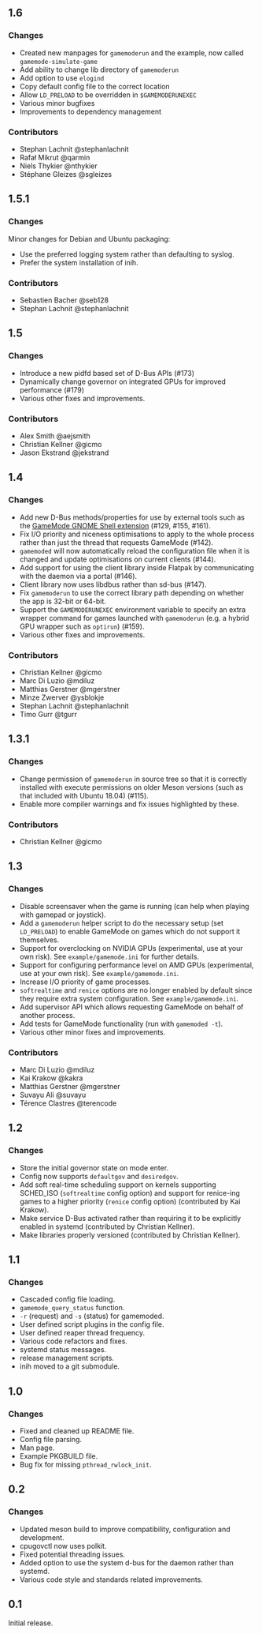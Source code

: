 ## 1.6

### Changes
* Created new manpages for `gamemoderun` and the example, now called `gamemode-simulate-game`
* Add ability to change lib directory of `gamemoderun`
* Add option to use `elogind`
* Copy default config file to the correct location
* Allow `LD_PRELOAD` to be overridden in `$GAMEMODERUNEXEC`
* Various minor bugfixes
* Improvements to dependency management

### Contributors

* Stephan Lachnit @stephanlachnit
* Rafał Mikrut @qarmin
* Niels Thykier @nthykier
* Stéphane Gleizes @sgleizes

## 1.5.1

### Changes

Minor changes for Debian and Ubuntu packaging:
* Use the preferred logging system rather than defaulting to syslog.
* Prefer the system installation of inih.

### Contributors

* Sebastien Bacher @seb128
* Stephan Lachnit @stephanlachnit

## 1.5

### Changes

* Introduce a new pidfd based set of D-Bus APIs (#173)
* Dynamically change governor on integrated GPUs for improved performance (#179)
* Various other fixes and improvements.

### Contributors

* Alex Smith @aejsmith
* Christian Kellner @gicmo
* Jason Ekstrand @jekstrand

## 1.4

### Changes

* Add new D-Bus methods/properties for use by external tools such as the [GameMode GNOME Shell extension](https://github.com/gicmo/gamemode-extension/) (#129, #155, #161).
* Fix I/O priority and niceness optimisations to apply to the whole process rather than just the thread that requests GameMode (#142).
* `gamemoded` will now automatically reload the configuration file when it is changed and update optimisations on current clients (#144).
* Add support for using the client library inside Flatpak by communicating with the daemon via a portal (#146).
* Client library now uses libdbus rather than sd-bus (#147).
* Fix `gamemoderun` to use the correct library path depending on whether the app is 32-bit or 64-bit.
* Support the `GAMEMODERUNEXEC` environment variable to specify an extra wrapper command for games launched with `gamemoderun` (e.g. a hybrid GPU wrapper such as `optirun`) (#159).
* Various other fixes and improvements.

### Contributors

* Christian Kellner @gicmo
* Marc Di Luzio @mdiluz
* Matthias Gerstner @mgerstner
* Minze Zwerver @ysblokje
* Stephan Lachnit @stephanlachnit
* Timo Gurr @tgurr

## 1.3.1

### Changes

* Change permission of `gamemoderun` in source tree so that it is correctly installed with execute permissions on older Meson versions (such as that included with Ubuntu 18.04) (#115).
* Enable more compiler warnings and fix issues highlighted by these.

### Contributors

* Christian Kellner @gicmo

## 1.3

### Changes

* Disable screensaver when the game is running (can help when playing with gamepad or joystick).
* Add a `gamemoderun` helper script to do the necessary setup (set `LD_PRELOAD`) to enable GameMode on games which do not support it themselves.
* Support for overclocking on NVIDIA GPUs (experimental, use at your own risk). See `example/gamemode.ini` for further details.
* Support for configuring performance level on AMD GPUs (experimental, use at your own risk). See `example/gamemode.ini`.
* Increase I/O priority of game processes.
* `softrealtime` and `renice` options are no longer enabled by default since they require extra system configuration. See `example/gamemode.ini`.
* Add supervisor API which allows requesting GameMode on behalf of another process.
* Add tests for GameMode functionality (run with `gamemoded -t`).
* Various other minor fixes and improvements.

### Contributors

* Marc Di Luzio @mdiluz
* Kai Krakow @kakra
* Matthias Gerstner @mgerstner
* Suvayu Ali @suvayu
* Térence Clastres @terencode

## 1.2

### Changes

* Store the initial governor state on mode enter.
* Config now supports `defaultgov` and `desiredgov`.
* Add soft real-time scheduling support on kernels supporting SCHED_ISO (`softrealtime` config option) and support for renice-ing games to a higher priority (`renice` config option) (contributed by Kai Krakow).
* Make service D-Bus activated rather than requiring it to be explicitly enabled in systemd (contributed by Christian Kellner).
* Make libraries properly versioned (contributed by Christian Kellner).

## 1.1

### Changes

* Cascaded config file loading.
* `gamemode_query_status` function.
* `-r` (request) and `-s` (status) for gamemoded.
* User defined script plugins in the config file.
* User defined reaper thread frequency.
* Various code refactors and fixes.
* systemd status messages.
* release management scripts.
* inih moved to a git submodule.

## 1.0

### Changes

* Fixed and cleaned up README file.
* Config file parsing.
* Man page.
* Example PKGBUILD file.
* Bug fix for missing `pthread_rwlock_init`.

## 0.2

### Changes

* Updated meson build to improve compatibility, configuration and development.
* cpugovctl now uses polkit.
* Fixed potential threading issues.
* Added option to use the system d-bus for the daemon rather than systemd.
* Various code style and standards related improvements.

## 0.1

Initial release.
